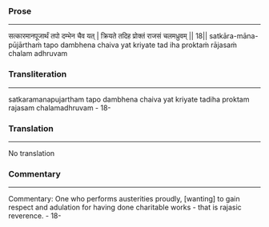 ### Prose 
 --- 
सत्कारमानपूजार्थं तपो दम्भेन चैव यत् |
क्रियते तदिह प्रोक्तं राजसं चलमध्रुवम् || 18||
satkāra-māna-pūjārthaṁ tapo dambhena chaiva yat
kriyate tad iha proktaṁ rājasaṁ chalam adhruvam

### Transliteration 
 --- 
satkaramanapujartham tapo dambhena chaiva yat kriyate tadiha proktam rajasam chalamadhruvam - 18-

### Translation 
 --- 
No translation

### Commentary 
 --- 
Commentary: One who performs austerities proudly, [wanting] to gain respect and adulation for having done charitable works - that is rajasic reverence. - 18-